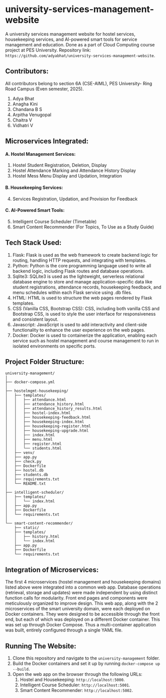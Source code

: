 # university-services-management-website
A university services management website for hostel services, housekeeping services, and AI-powered smart tools for service management and education. Done as a part of Cloud Computing course project at PES University. Repository link: `https://github.com/adyabhat/university-services-management-website`.

## Contributors:
All contributors belong to section 6A (CSE-AIML), PES University- Ring Road Campus (Even semester, 2025).
1. Adya Bhat
2. Anagha Kini
3. Chandana B S
4. Arpitha Venugopal
5. Chaitra V
6. Vidhatri V

## Microservices Integrated:
#### A. Hostel Management Services:
1. Hostel Student Registration, Deletion, Display
2. Hostel Attendance Marking and Attendance History Display
3. Hostel Mess Menu Display and Updation, Integration
#### B. Housekeeping Services:
4. Services Registration, Updation, and Provision for Feedback
#### C. AI-Powered Smart Tools:
5. Intelligent Course Scheduler (Timetable)
6. Smart Content Recommender (For Topics, To Use as a Study Guide)

## Tech Stack Used:
1. Flask: Flask is used as the web framework to create backend logic for routing, handling HTTP requests, and integrating with templates.
2. Python: Python is the core programming language used to write all backend logic, including Flask routes and database operations.
3. Sqlite3: SQLite3 is used as the lightweight, serverless relational database engine to store and manage application-specific data like student registrations, attendance records, housekeeping feedback, and menu schedules within each Flask service using .db files.
4. HTML: HTML is used to structure the web pages rendered by Flask templates. 
5. CSS (Vanilla CSS, Bootstrap CSS): CSS, including both vanilla CSS and Bootstrap CSS, is used to style the user interface for responsiveness and consistent layout. 
6. Javascript: JavaScript is used to add interactivity and client-side functionality to enhance the user experience on the web pages. 
7. Docker: Docker is used to containerize the application, enabling each service such as hostel management and course management to run in isolated environments on specific ports.

## Project Folder Structure:
```
university-management/
│
├── docker-compose.yml
│
├── hostelmgmt-housekeeping/
│   ├── templates/
│   │   ├── attendance.html
│   │   ├── attendance_history.html
│   │   ├── attendance_history_results.html
│   │   ├── hostel-index.html
│   │   ├── housekeeping-feedback.html
│   │   ├── housekeeping-index.html
│   │   ├── housekeeping-register.html
│   │   ├── housekeeping-upgrade.html
│   │   ├── index.html
│   │   ├── menu.html
│   │   ├── register.html
│   │   └── students.html
│   ├── venv/
│   ├── app.py
│   ├── check.py
│   ├── Dockerfile
│   ├── hostel.db
│   ├── students.db
│   ├── requirements.txt
│   └── README.txt
│
├── intelligent-scheduler/
│   ├── templates/
│   │   └── index.html
│   ├── app.py
│   ├── Dockerfile
│   └── requirements.txt
│
└── smart-content-recommender/
    ├── static/
    ├── templates/
    │   ├── history.html
    │   └── index.html
    ├── app.py
    ├── Dockerfile
    └── requirements.txt
```

## Integration of Microservices:
The first 4 microservices (hostel management and housekeeping domains) listed above were integrated into a common web app. Database operations (retrieval, storage and updates) were made independent by using distinct function calls for modularity. Front end pages and components were meticulously organized to improve design. This web app, along with the 2 microservices of the smart university domain, were each deployed on Docker containers. They were designed to be accessible through the front end, but each of which was deployed on a different Docker container. This was set up through Docker Compose. Thus a multi-container application was built, entirely configured through a single YAML file.

## Running The Website:
1. Clone this repository and navigate to the `university-management` folder.
2. Build the Docker containers and set it up by running `docker-compose up --build`.
3. Open the web app on the browser through the following URLs:
   1. Hostel and Housekeeping: `http://localhost:5000`.
   2. Intelligent Course Scheduler: `http://localhost:5001`.
   3. Smart Content Recommender: `http://localhost:5002`.
